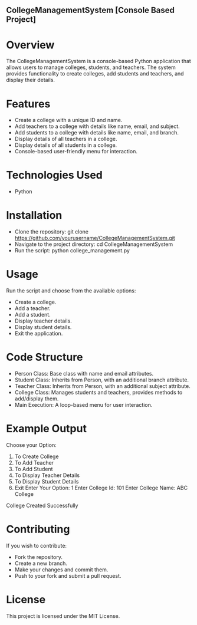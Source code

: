 ## CollegeManagementSystem [Console Based Project]

# Overview
The CollegeManagementSystem is a console-based Python application that allows users to manage colleges, students, and teachers. The system provides functionality to create colleges, add students and teachers, and display their details.

# Features
-  Create a college with a unique ID and name.
-  Add teachers to a college with details like name, email, and subject.
-  Add students to a college with details like name, email, and branch.
-  Display details of all teachers in a college.
-  Display details of all students in a college.
-  Console-based user-friendly menu for interaction.

# Technologies Used
-  Python

# Installation
-  Clone the repository:
  git clone https://github.com/yourusername/CollegeManagementSystem.git
-  Navigate to the project directory:
  cd CollegeManagementSystem
-  Run the script:
  python college_management.py

# Usage
Run the script and choose from the available options:
-  Create a college.
-  Add a teacher.
-  Add a student.
-  Display teacher details.
-  Display student details.
-  Exit the application.

# Code Structure
-  Person Class: Base class with name and email attributes.
-  Student Class: Inherits from Person, with an additional branch attribute.
-  Teacher Class: Inherits from Person, with an additional subject attribute.
-  College Class: Manages students and teachers, provides methods to add/display them.
-  Main Execution: A loop-based menu for user interaction.

# Example Output
Choose your Option:
1. To Create College
2. To Add Teacher
3. To Add Student
4. To Display Teacher Details
5. To Display Student Details
6. Exit
Enter Your Option: 1
Enter College Id: 101
Enter College Name: ABC College

College Created Successfully

# Contributing
If you wish to contribute:
-  Fork the repository.
-  Create a new branch.
-  Make your changes and commit them.
-  Push to your fork and submit a pull request.

# License
This project is licensed under the MIT License.


